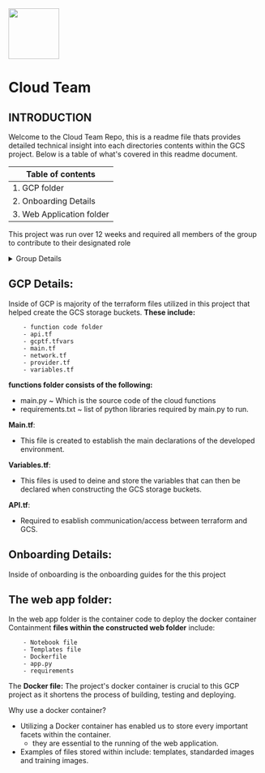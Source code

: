 <img src="https://github.com/jethall1/breaking-captcha/blob/Cloud_Dev/Teams_T2_2022/Cloud_Dev/cloud_logo.png?raw=true" width="100" height="100">
<h1> <strong>Cloud Team</strong> </h1>
<h2> <strong>INTRODUCTION</strong> </h2>
<p>Welcome to the Cloud Team Repo, this is a readme file thats provides detailed technical insight into each directories contents within the GCS project. 
Below is a table of what's covered in this readme document.  </p>

|Table of contents|
|-----------------|
| 1. GCP folder                 |
| 2. Onboarding Details                |
| 3. Web Application folder                |

<p>This project was run over 12 weeks and required all members of the group to contribute to their designated role </p> 

<details><summary>Group Details</summary>
    <p>Member details of the group can be seen in the table below</p> 
    
   | Senior Members | Junior Members |
   | -------------- | -------------- |
   | Jet Hall       | Agrim Gautam           |
   | Connor Gent    | Luka Croote         |
   | Cecilia Sammuit      | Terry Skliros         |
    
</details>

    




## **GCP Details:** ##
<p>Inside of GCP is majority of the terraform files utilized in this project that helped create the GCS storage buckets. <strong>These include:</strong></p>
 
        - function code folder
        - api.tf 
        - gcptf.tfvars
        - main.tf
        - network.tf
        - provider.tf
        - variables.tf
  
**functions folder consists of the following:**
  * main.py ~ Which is the source code of the cloud functions 
  * requirements.txt ~ list of python libraries required by main.py to run. 

**Main.tf**:
  * This file is created to establish the main declarations of the developed environment. 

**Variables.tf**:
  * This files is used to deine and store the variables that can then be declared when constructing the GCS storage buckets. 

**API.tf**:
  * Required to esablish communication/access between terraform and GCS.  

## **Onboarding Details:** ##
<p>Inside of onboarding is the onboarding guides for the this project
</p>


## **The web app folder:** ##
<p>In the web app folder is the container code to deploy the docker container
    Containment <strong>files within the constructed web folder</strong> include:

        - Notebook file
        - Templates file
        - Dockerfile
        - app.py 
        - requirements
        
</p>
<p> The <strong>Docker file:</strong>  
      The project's docker container is crucial to this GCP project as it shortens the process of building, testing and deploying.</p>

Why use a docker container?
  * Utilizing a Docker container has enabled us to store every important facets within the container. 
      * they are essential to the running of the web application. 
  * Examples of files stored within include: templates, standarded images and training images. 

    
